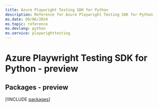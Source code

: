 ```yaml
---
title: Azure Playwright Testing SDK for Python
description: Reference for Azure Playwright Testing SDK for Python
ms.date: 09/06/2024
ms.topic: reference
ms.devlang: python
ms.service: playwrighttesting
---
```

# Azure Playwright Testing SDK for Python - preview
## Packages - preview
[!INCLUDE [packages](playwright-testing-index.md)]